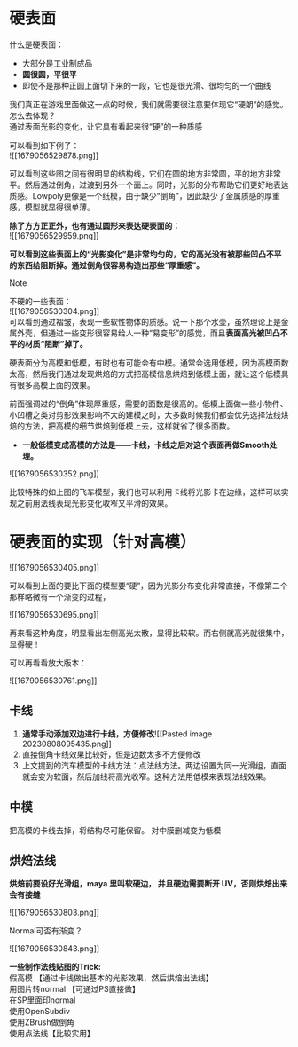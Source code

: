 # 硬表面
什么是硬表面：
*   大部分是工业制成品  
*   **圆很圆，平很平**  
*   即使不是那种正圆上面切下来的一段，它也是很光滑、很均匀的一个曲线  

我们真正在游戏里面做这一点的时候，我们就需要很注意要体现它“硬朗”的感觉。  
怎么去体现？  
通过表面光影的变化，让它具有看起来很“硬”的一种质感  

可以看到如下例子：  
![[1679056529878.png]]  

可以看到这些图之间有很明显的结构线，它们在圆的地方非常圆，平的地方非常平。然后通过倒角，过渡到另外一个面上。同时，光影的分布帮助它们更好地表达质感。Lowpoly更像是一个纸模，由于缺少“倒角”，因此缺少了金属质感的厚重感，模型就显得很单薄。  

**除了方方正正外，也有通过圆形来表达硬表面的：**  
![[1679056529959.png]]  

**可以看到这些表面上的“光影变化”是非常均匀的，它的高光没有被那些凹凸不平的东西给阻断掉。通过倒角很容易构造出那些“厚重感”。**  

> [!NOTE]
> 不硬的一些表面：  
> ![[1679056530304.png]]  
> 可以看到通过褶皱，表现一些软性物体的质感。说一下那个水壶，虽然理论上是金属外壳，但通过一些变形很容易给人一种“易变形”的感觉，而且**表面高光被凹凸不平的材质“阻断”掉了。**  

硬表面分为高模和低模，有时也有可能会有中模。通常会选用低模，因为高模面数太高，然后我们通过发现烘焙的方式把高模信息烘焙到低模上面，就让这个低模具有很多高模上面的效果。

前面强调过的“倒角”体现厚重感，需要的面数是很高的。低模上面做一些小物件、小凹槽之类对剪影效果影响不大的建模之时，大多数时候我们都会优先选择法线烘焙的方法，把高模的细节烘焙到低模上去，这样就省了很多面数。  

*   **一般低模变成高模的方法是——卡线，卡线之后对这个表面再做Smooth处理。**  

![[1679056530352.png]]  

比较特殊的如上图的飞车模型，我们也可以利用卡线将光影卡在边缘，这样可以实现之前用法线表现光影变化收窄又平滑的效果。  

# 硬表面的实现（针对高模）  

![[1679056530405.png]]  

可以看到上面的要比下面的模型要“硬”，因为光影分布变化非常直接，不像第二个那样略微有一个渐变的过程，  

![[1679056530695.png]]  

再来看这种角度，明显看出左侧高光太散，显得比较软。而右侧就高光就很集中，显得硬！  

可以再看看放大版本：  

![[1679056530761.png]]  

## 卡线
1. **通常手动添加双边进行卡线，方便修改**![[Pasted image 20230808095435.png]]
2. 直接倒角卡线效果比较好，但是边数太多不方便修改
3. 上文提到的汽车模型的卡线方法：点法线方法。两边设置为同一光滑组，直面就会变为软面，然后加线将高光收窄。这种方法用低模来表现法线效果。
## 中模
把高模的卡线去掉，将结构尽可能保留。
对中膜删减变为低模
## 烘焙法线
**烘焙前要设好光滑组，maya 里叫软硬边，
并且硬边需要断开 UV，否则烘焙出来会有接缝**

![[1679056530803.png]]  

Normal可否有渐变？  

![[1679056530843.png]]  

**一些制作法线贴图的Trick:**  
假高模 【通过卡线做出基本的光影效果，然后烘焙出法线】  
用图片转normal 【可通过PS直接做】  
在SP里面印normal  
使用OpenSubdiv  
使用ZBrush做倒角  
使用点法线【比较实用】  
